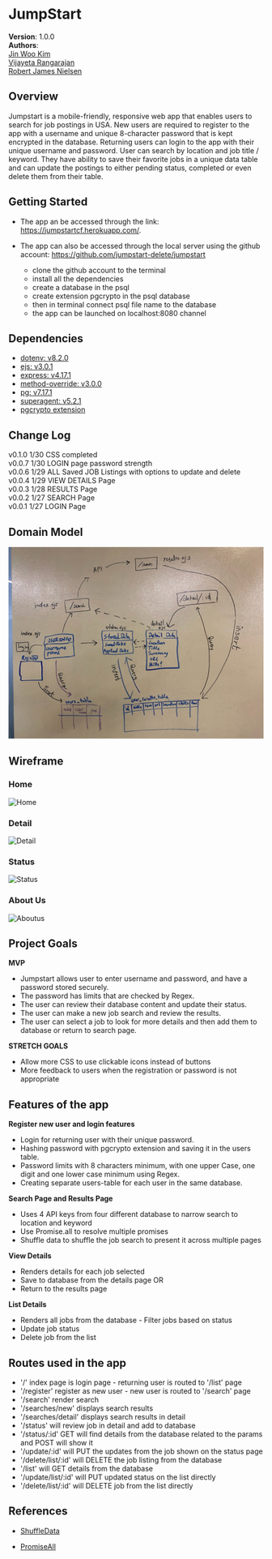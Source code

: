 # JumpStart

**Version**: 1.0.0   
**Authors**:  
[Jin Woo Kim](https://github.com/jinwoov)  
[Vijayeta Rangarajan](https://github.com/vijayetar)  
[Robert James Nielsen](https://github.com/robertjnielsen)  

## Overview

Jumpstart is a mobile-friendly, responsive web app that enables users to search for job postings in USA. New users are required to register to the app with a username and unique 8-character password that is kept encrypted in the database. Returning users can login to the app with their unique username and password.  User can search by location and job title / keyword. They have ability to save their favorite jobs in a unique data table and can update the postings to either pending status, completed or even delete them from their table. 

## Getting Started

* The app an be accessed through the link:
https://jumpstartcf.herokuapp.com/.  

* The app can also be accessed through the local server using the github account: https://github.com/jumpstart-delete/jumpstart  
  - clone the github account to the terminal
  - install all the dependencies 
  - create a database in the psql
  - create extension pgcrypto in the psql database
  - then in terminal connect psql file name to the database
  - the app can be launched on localhost:8080 channel

## Dependencies

 * [dotenv: v8.2.0](https://www.npmjs.com/package/dotenv/v/8.2.0)  
 * [ejs: v3.0.1](https://www.npmjs.com/package/ejs/v/3.0.1)  
 * [express: v4.17.1](https://www.npmjs.com/package/express/v/4.17.1)  
 * [method-override: v3.0.0](https://www.npmjs.com/package/method-override/v/3.0.0)  
 * [pg: v7.17.1](https://www.npmjs.com/package/pg/v/7.17.1)  
 * [superagent: v5.2.1](https://www.npmjs.com/package/superagent/v/5.2.1)  
 * [pgcrypto extension](https://www.postgresql.org/docs/current/pgcrypto.html)  



## Change Log  

v0.1.0  1/30   CSS completed   
v0.0.7  1/30   LOGIN page password strength   
v0.0.6  1/29  ALL Saved JOB Listings with options to update and delete      
v0.0.4  1/29  VIEW DETAILS Page  
v0.0.3  1/28  RESULTS Page   
v0.0.2  1/27  SEARCH Page   
v0.0.1  1/27  LOGIN Page  


## Domain Model
![domain model](domain.jpg)

## Wireframe
### Home
![Home](https://trello-attachments.s3.amazonaws.com/5e2b98dddba2b32060efe14b/847x1076/cca52880951733e0da62df74d75f01d8/Home1.jpg)

### Detail
![Detail](https://trello-attachments.s3.amazonaws.com/5e2b98dddba2b32060efe14b/842x1072/6a09fc8ef3f95e8f95ed7c7ccb96eb6a/DETAIL.jpeg.jpg)

### Status
![Status](https://trello-attachments.s3.amazonaws.com/5e2b98dddba2b32060efe14b/847x1076/f3cfeafee07c5bc993736961c03b97f5/STATUS_PAGE.jpeg.jpg)

### About Us
![Aboutus](https://trello-attachments.s3.amazonaws.com/5e2b98dddba2b32060efe14b/842x1076/fad642387b7643060acf6a5072c17e45/ABOUTUS.jpeg.jpg)


## Project Goals  
**MVP**  
* Jumpstart allows user to enter username and password, and have a password stored securely.  
* The password has limits that are checked by Regex.  
* The user can review their database content and update their status.  
* The user can make a new job search and review the results.  
* The user can select a job to look for more details and then add them to database or return to search page.  

**STRETCH GOALS**
* Allow more CSS to use clickable icons instead of buttons
* More feedback to users when the registration or password is not appropriate   
 

## Features of the app  

**Register new user and login features**
- Login for returning user with their unique password.  
- Hashing password with pgcrypto extension and saving it in the users table.  
- Password limits with 8 characters minimum, with one upper Case, one digit and one lower case minimum using Regex.   
- Creating separate users-table for each user in the same database.  

**Search Page and Results Page**
- Uses 4 API keys from four different database to narrow search to location and keyword
- Use Promise.all to resolve multiple promises  
- Shuffle data to shuffle the job search to present it across multiple pages   

**View Details**  
- Renders details for each job selected  
- Save to database from the details page   OR   
- Return to the results page  

**List Details**  
- Renders all jobs from the database - Filter jobs based on status
- Update job status  
- Delete job from the list  


## Routes used in the app   

* '/' index page is login page  - returning user is routed to '/list' page
* '/register' register as new user - new user is routed to '/search' page  
* '/search' render search  
* '/searches/new' displays search results   
* '/searches/detail' displays search results in detail  
* '/status' will review job in detail and add to database  
* '/status/:id' GET will find details from the database related to the params and POST will show it  
* '/update/:id' will PUT the updates from the job shown on the status page  
* '/delete/list/:id' will DELETE the job listing from the database  
*  '/list' will GET details from the database  
* '/update/list/:id' will PUT updated status on the list directly  
* '/delete/list/:id' will DELETE job from the list directly  



## References
* [ShuffleData](https://www.kirupa.com/html5/shuffling_array_js.htm)

* [PromiseAll](https://developer.mozilla.org/en-US/docs/Web/JavaScript/Reference/Global_Objects/Promise/all)  